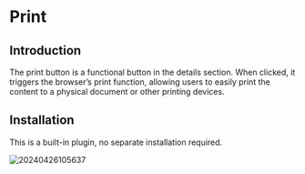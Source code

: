 # Print

<PluginInfo name="action-print"></PluginInfo>

## Introduction

The print button is a functional button in the details section. When clicked, it triggers the browser’s print function, allowing users to easily print the content to a physical document or other printing devices.

## Installation

This is a built-in plugin, no separate installation required.

![20240426105637](https://nocobase-docs.oss-cn-beijing.aliyuncs.com/20240426105637.png)
